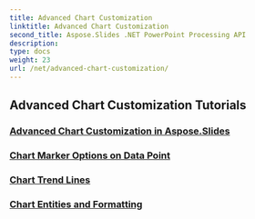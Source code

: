 ```yaml
---
title: Advanced Chart Customization
linktitle: Advanced Chart Customization
second_title: Aspose.Slides .NET PowerPoint Processing API
description: 
type: docs
weight: 23
url: /net/advanced-chart-customization/
---
```


## Advanced Chart Customization Tutorials
### [Advanced Chart Customization in Aspose.Slides](./advanced-chart-customization/)
### [Chart Marker Options on Data Point](./chart-marker-options-on-data-point/)
### [Chart Trend Lines](./chart-trend-lines/)
### [Chart Entities and Formatting](./chart-entities/)